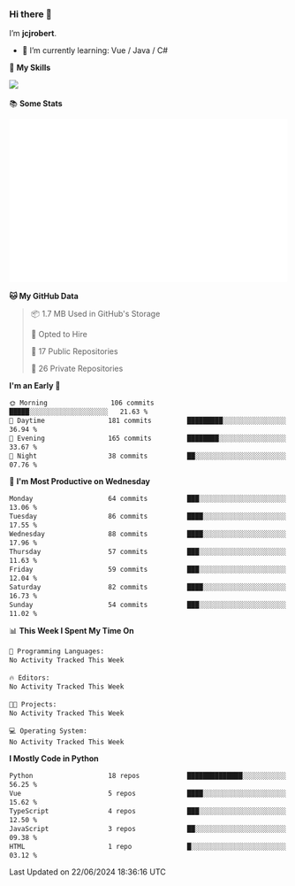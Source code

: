 ### Hi there 👋

I’m **jcjrobert**.

- 🌱 I’m currently learning: Vue / Java / C#

🌟 **My Skills**

![](https://img.shields.io/badge/-Python-3e74a2?style=flat-square&logo=Python&logoColor=fff)

📚 **Some Stats**

![](https://github.com/jcjrobert/github-stats/blob/master/generated/overview.svg)

<!--START_SECTION:waka-->
**🐱 My GitHub Data** 

> 📦 1.7 MB Used in GitHub's Storage 
 > 
> 💼 Opted to Hire
 > 
> 📜 17 Public Repositories 
 > 
> 🔑 26 Private Repositories 
 > 
**I'm an Early 🐤** 

```text
🌞 Morning                106 commits         █████░░░░░░░░░░░░░░░░░░░░   21.63 % 
🌆 Daytime                181 commits         █████████░░░░░░░░░░░░░░░░   36.94 % 
🌃 Evening                165 commits         ████████░░░░░░░░░░░░░░░░░   33.67 % 
🌙 Night                  38 commits          ██░░░░░░░░░░░░░░░░░░░░░░░   07.76 % 
```
📅 **I'm Most Productive on Wednesday** 

```text
Monday                   64 commits          ███░░░░░░░░░░░░░░░░░░░░░░   13.06 % 
Tuesday                  86 commits          ████░░░░░░░░░░░░░░░░░░░░░   17.55 % 
Wednesday                88 commits          ████░░░░░░░░░░░░░░░░░░░░░   17.96 % 
Thursday                 57 commits          ███░░░░░░░░░░░░░░░░░░░░░░   11.63 % 
Friday                   59 commits          ███░░░░░░░░░░░░░░░░░░░░░░   12.04 % 
Saturday                 82 commits          ████░░░░░░░░░░░░░░░░░░░░░   16.73 % 
Sunday                   54 commits          ███░░░░░░░░░░░░░░░░░░░░░░   11.02 % 
```


📊 **This Week I Spent My Time On** 

```text
💬 Programming Languages: 
No Activity Tracked This Week

🔥 Editors: 
No Activity Tracked This Week

🐱‍💻 Projects: 
No Activity Tracked This Week

💻 Operating System: 
No Activity Tracked This Week
```

**I Mostly Code in Python** 

```text
Python                   18 repos            ██████████████░░░░░░░░░░░   56.25 % 
Vue                      5 repos             ████░░░░░░░░░░░░░░░░░░░░░   15.62 % 
TypeScript               4 repos             ███░░░░░░░░░░░░░░░░░░░░░░   12.50 % 
JavaScript               3 repos             ██░░░░░░░░░░░░░░░░░░░░░░░   09.38 % 
HTML                     1 repo              █░░░░░░░░░░░░░░░░░░░░░░░░   03.12 % 
```




 Last Updated on 22/06/2024 18:36:16 UTC
<!--END_SECTION:waka-->
